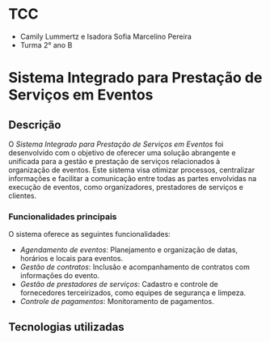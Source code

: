 # TCC

- Camily Lummertz e Isadora Sofia Marcelino Pereira
- Turma 2° ano B
  
# Sistema Integrado para Prestação de Serviços em Eventos

## Descrição

O *Sistema Integrado para Prestação de Serviços em Eventos* foi desenvolvido com o objetivo de oferecer uma solução abrangente e unificada para a gestão e prestação de serviços relacionados à organização de eventos. Este sistema visa otimizar processos, centralizar informações e facilitar a comunicação entre todas as partes envolvidas na execução de eventos, como organizadores, prestadores de serviços e clientes.

### Funcionalidades principais

O sistema oferece as seguintes funcionalidades:

- *Agendamento de eventos*: Planejamento e organização de datas, horários e locais para eventos.
- *Gestão de contratos*: Inclusão e acompanhamento de contratos com informações do evento.
- *Gestão de prestadores de serviços*: Cadastro e controle de fornecedores terceirizados, como equipes de segurança e limpeza.
- *Controle de pagamentos*: Monitoramento de pagamentos.

## Tecnologias utilizadas
